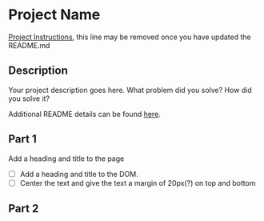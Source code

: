 # Project Name

[Project Instructions](./INSTRUCTIONS.md), this line may be removed once you have updated the README.md

## Description

Your project description goes here. What problem did you solve? How did you solve it?

Additional README details can be found [here](https://github.com/PrimeAcademy/readme-template/blob/master/README.md).

## Part 1

Add a heading and title to the page

- [ ] Add a heading and title to the DOM.
- [ ] Center the text and give the text a margin of 20px(?) on top and bottom

## Part 2
